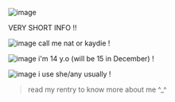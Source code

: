 ![image](https://github.com/user-attachments/assets/e1f3d15c-76b9-4d17-a10f-a7f6832df6f3)

VERY SHORT INFO !!

![image](https://github.com/user-attachments/assets/0bd84ca4-3192-4da5-a100-38a63a5efd3c) call me nat or kaydie !

![image](https://github.com/user-attachments/assets/3ddb2a55-05c1-4293-84d9-15572ff16db8) i'm 14 y.o (will be 15 in December) !

![image](https://github.com/user-attachments/assets/2e9bcd03-c2ab-4ba3-849e-f14e7ac492e6) i use she/any usually !

> read my rentry to know more about me ^_^
